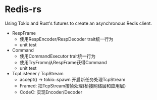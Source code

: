 # Redis-rs


Using Tokio and Rust's futures to create an asynchronous Redis client.


- RespFrame
    - 使用RespEncoder/RespDecoder trait统一行为
    - unit test
- Command
    - 使用CommandExecutor trait统一行为
    - 使用TryFromn从RespFrame获得Command
    - unit test
- TcpListener / TcpStream
    - accept() -> tokio::spawn 开启新任务处理TcpStream
    - Framed: 把TcpStream按帧处理(桥接网络层和应用层)
    - CodeC: 实现Encoder/Decoder
